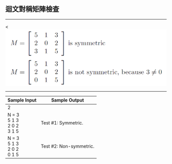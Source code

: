 ## 迴文對稱矩陣檢查
----

<![-w150](https://github.com/aiden00713/Data-Structure/blob/master/matrix/question.png)

----

|Sample Input   |Sample Output |
| --- | --- |
|2| |
|N = 3<br>5 1 3<br>2 0 2<br>3 1 5 |Test #1: Symmetric.|
|N = 3<br>5 1 3<br>2 0 2<br>0 1 5 |Test #2: Non-symmetric.|
